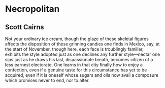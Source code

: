 # Necropolitan
## Scott Cairns
Not your ordinary ice cream, though the glaze
of these skeletal figures affects
the disposition of those grinning candies
one finds in Mexico, say, at the start of November,
though here, each face is troublingly familiar,
exhibits the style adopted just as one declines
any further style—nectar one sips just as he
draws his last, dispassionate breath, becomes
citizen of a less earnest electorate. One learns
in that city finally how to enjoy a confection,
even if a genuine taste for this circumstance
has yet to be acquired, even if it is oneself
whose sugars and oils now avail a composure
which promises never to end, nor to alter.
